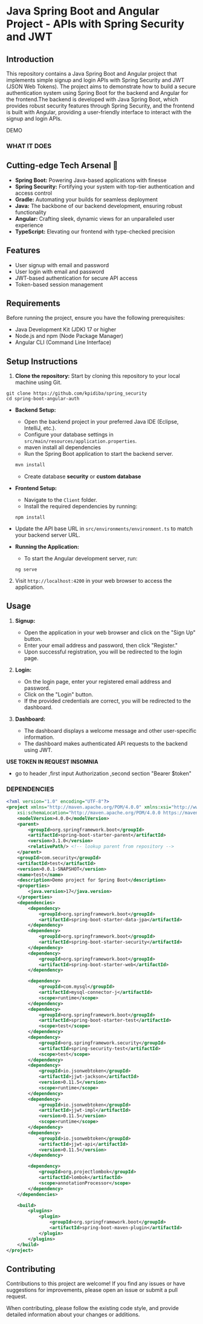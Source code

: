 # Java Spring Boot and Angular Project -  APIs with Spring Security and JWT

## Introduction

This repository contains a Java Spring Boot and Angular project that implements simple signup and login APIs with Spring Security and JWT (JSON Web Tokens). The project aims to demonstrate how to build a secure authentication system using Spring Boot for the backend and Angular for the frontend.The backend is developed with Java Spring Boot, which provides robust security features through Spring Security, and the 
frontend is built with Angular, providing a user-friendly interface to interact with the signup and login APIs.

DEMO

### WHAT IT DOES

## Cutting-edge Tech Arsenal 🚀

- **Spring Boot:** Powering Java-based applications with finesse
- **Spring Security:** Fortifying your system with top-tier authentication and access control
- **Gradle:** Automating your builds for seamless deployment
- **Java:** The backbone of our backend development, ensuring robust functionality
- **Angular:** Crafting sleek, dynamic views for an unparalleled user experience
- **TypeScript:** Elevating our frontend with type-checked precision

## Features

- User signup with email and password
- User login with email and password
- JWT-based authentication for secure API access
- Token-based session management

## Requirements

Before running the project, ensure you have the following prerequisites:

- Java Development Kit (JDK) 17 or higher
- Node.js and npm (Node Package Manager)
- Angular CLI (Command Line Interface)

## Setup Instructions

1. **Clone the repository:** Start by cloning this repository to your local machine using Git.

```shell
git clone https://github.com/kpidiba/spring_security
cd spring-boot-angular-auth
```

- **Backend Setup:**
  
  - Open the backend project in your preferred Java IDE (Eclipse, IntelliJ, etc.).
  - Configure your database settings in `src/main/resources/application.properties`.
  - maven install all dependencies
  - Run the Spring Boot application to start the backend server.
  
  ```bash
  mvn install
  ```
  
  - Create database **security** or **custom database**

- **Frontend Setup:**
  
  - Navigate to the `Client` folder.
  - Install the required dependencies by running:
  
  ```shell
  npm install
  ```

- Update the API base URL in `src/environments/environment.ts` to match your backend server URL.

- **Running the Application:**
  
  - To start the Angular development server, run:
  
  ```shell
  ng serve
  ```
2. Visit `http://localhost:4200` in your web browser to access the application.

## Usage

1. **Signup:**
   
   - Open the application in your web browser and click on the "Sign Up" button.
   - Enter your email address and password, then click "Register."
   - Upon successful registration, you will be redirected to the login page.

2. **Login:**
   
   - On the login page, enter your registered email address and password.
   - Click on the "Login" button.
   - If the provided credentials are correct, you will be redirected to the dashboard.

3. **Dashboard:**
   
   - The dashboard displays a welcome message and other user-specific information.
   - The dashboard makes authenticated API requests to the backend using JWT.

**USE TOKEN IN REQUEST INSOMNIA**

- go to header ,first input Authorization ,second section "Bearer $token"

### DEPENDENCIES

```xml
<?xml version="1.0" encoding="UTF-8"?>
<project xmlns="http://maven.apache.org/POM/4.0.0" xmlns:xsi="http://www.w3.org/2001/XMLSchema-instance"
    xsi:schemaLocation="http://maven.apache.org/POM/4.0.0 https://maven.apache.org/xsd/maven-4.0.0.xsd">
    <modelVersion>4.0.0</modelVersion>
    <parent>
        <groupId>org.springframework.boot</groupId>
        <artifactId>spring-boot-starter-parent</artifactId>
        <version>3.1.0</version>
        <relativePath/> <!-- lookup parent from repository -->
    </parent>
    <groupId>com.security</groupId>
    <artifactId>test</artifactId>
    <version>0.0.1-SNAPSHOT</version>
    <name>test</name>
    <description>Demo project for Spring Boot</description>
    <properties>
        <java.version>17</java.version>
    </properties>
    <dependencies>
        <dependency>
            <groupId>org.springframework.boot</groupId>
            <artifactId>spring-boot-starter-data-jpa</artifactId>
        </dependency>
        <dependency>
            <groupId>org.springframework.boot</groupId>
            <artifactId>spring-boot-starter-security</artifactId>
        </dependency>
        <dependency>
            <groupId>org.springframework.boot</groupId>
            <artifactId>spring-boot-starter-web</artifactId>
        </dependency>

        <dependency>
            <groupId>com.mysql</groupId>
            <artifactId>mysql-connector-j</artifactId>
            <scope>runtime</scope>
        </dependency>
        <dependency>
            <groupId>org.springframework.boot</groupId>
            <artifactId>spring-boot-starter-test</artifactId>
            <scope>test</scope>
        </dependency>
        <dependency>
            <groupId>org.springframework.security</groupId>
            <artifactId>spring-security-test</artifactId>
            <scope>test</scope>
        </dependency>
        <dependency>
            <groupId>io.jsonwebtoken</groupId>
            <artifactId>jjwt-jackson</artifactId>
            <version>0.11.5</version>
            <scope>runtime</scope>
        </dependency>
        <dependency>
            <groupId>io.jsonwebtoken</groupId>
            <artifactId>jjwt-impl</artifactId>
            <version>0.11.5</version>
            <scope>runtime</scope>
        </dependency>
        <dependency>
            <groupId>io.jsonwebtoken</groupId>
            <artifactId>jjwt-api</artifactId>
            <version>0.11.5</version>
        </dependency>

        <dependency>
            <groupId>org.projectlombok</groupId>
            <artifactId>lombok</artifactId>
            <scope>annotationProcessor</scope>
        </dependency>
    </dependencies>

    <build>
        <plugins>
            <plugin>
                <groupId>org.springframework.boot</groupId>
                <artifactId>spring-boot-maven-plugin</artifactId>
            </plugin>
        </plugins>
    </build>
</project>
```

## Contributing

Contributions to this project are welcome! If you find any issues or have suggestions for improvements, please open an issue or submit a pull request.

When contributing, please follow the existing code style, and provide detailed information about your changes or additions.
